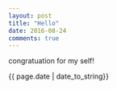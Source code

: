 ```yaml
---
layout: post
title: "Hello"
date: 2016-08-24
comments: true
---
```


congratuation for my self!

{{ page.date | date_to_string}}
